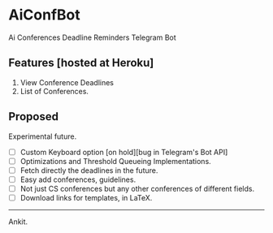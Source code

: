 # AiConfBot
Ai Conferences Deadline Reminders Telegram Bot

## Features [hosted at Heroku]

1. View Conference Deadlines
2. List of Conferences.

## Proposed

Experimental future.

- [ ] Custom Keyboard option [on hold][bug in Telegram's Bot API]
- [ ] Optimizations and Threshold Queueing Implementations.
- [ ] Fetch directly the deadlines in the future.
- [ ] Easy add conferences, guidelines.
- [ ] Not just CS conferences but any other conferences of different fields.
- [ ] Download links for templates, in LaTeX.

---

Ankit.